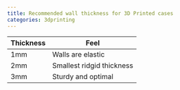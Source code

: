 ```yaml
---
title: Recommended wall thickness for 3D Printed cases 
categories: 3dprinting
---
```


| Thickness | Feel                      |
|-----------|---------------------------|
| 1mm       | Walls are elastic         |
| 2mm       | Smallest ridgid thickness |
| 3mm       | Sturdy and optimal        |